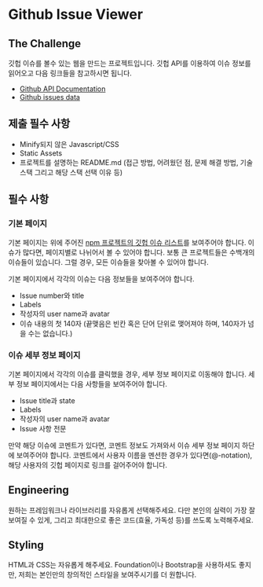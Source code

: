 # Github Issue Viewer

## The Challenge

깃헙 이슈를 볼수 있는 웹을 만드는 프로젝트입니다.
깃헙 API를 이용하여 이슈 정보를 읽어오고 다음 링크들을 참고하시면 됩니다.

- [Github API Documentation](http://developer.github.com/v3/issues/)
- [Github issues data](https://api.github.com/repos/npm/npm/issues)

## 제출 필수 사항

- Minify되지 않은 Javascript/CSS
- Static Assets
- 프로젝트를 설명하는 README.md (접근 방법, 어려웠던 점, 문제 해결 방법, 기술 스택 그리고 해당 스택 선택 이유 등)
  
## 필수 사항

### 기본 페이지

기본 페이지는 위에 주어진 [npm 프로젝트의 깃헙 이슈 리스트](https://api.github.com/repos/npm/npm/issues)를 보여주어야 합니다. 이슈가 많다면, 페이지별로 나뉘어서 볼 수 있어야 합니다. 보통 큰 프로젝트들은 수백개의 이슈들이 있습니다. 그럴 경우, 모든 이슈들을 찾아볼 수 있어야 합니다.

기본 페이지에서 각각의 이슈는 다음 정보들을 보여주어야 합니다.
- Issue number와 title
- Labels
- 작성자의 user name과 avatar
- 이슈 내용의 첫 140자 (끝맺음은 빈칸 혹은 단어 단위로 맺어져야 하며, 140자가 넘을 수는 없습니다.)

### 이슈 세부 정보 페이지

기본 페이지에서 각각의 이슈를 클릭했을 경우, 세부 정보 페이지로 이동해야 합니다. 세부 정보 페이지에서는 다음 사항들을 보여주어야 합니다.

- Issue title과 state
- Labels
- 작성자의 user name과 avatar
- Issue 사항 전문

만약 해당 이슈에 코멘트가 있다면, 코멘트 정보도 가져와서 이슈 세부 정보 페이지 하단에 보여주어야 합니다.
코멘트에서 사용자 이름을 멘션한 경우가 있다면(@-notation), 해당 사용자의 깃헙 페이지로 링크를 걸어주어야 합니다.

## Engineering

원하는 프레임워크나 라이브러리를 자유롭게 선택해주세요. 다만 본인의 실력이 가장 잘 보여질 수 있게, 그리고 최대한으로 좋은 코드(효율, 가독성 등)를 쓰도록 노력해주세요.

## Styling

HTML과 CSS는 자유롭게 해주세요. Foundation이나 Bootstrap을 사용하셔도 좋지만, 저희는 본인만의 창의적인 스타일을 보여주시기를 더 원합니다.
